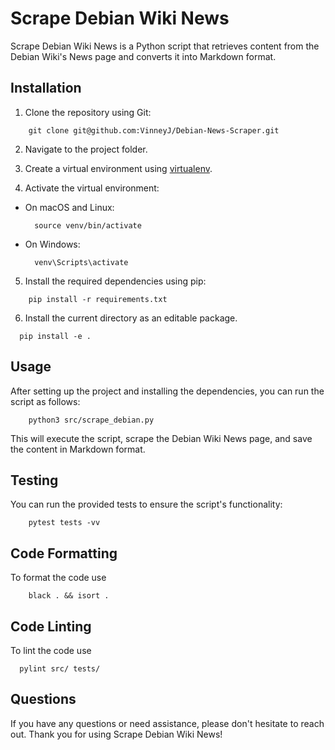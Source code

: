 
# Scrape Debian Wiki News

Scrape Debian Wiki News is a Python script that retrieves content from the Debian Wiki's News page and converts it into Markdown format.

## Installation

1. Clone the repository using Git:

```
    git clone git@github.com:VinneyJ/Debian-News-Scraper.git
```

2. Navigate to the project folder.



3. Create a virtual environment using [virtualenv](https://pypi.org/project/virtualenv/).


4. Activate the virtual environment:
- On macOS and Linux:
  ```
    source venv/bin/activate
  ```
- On Windows:
  ```
    venv\Scripts\activate
  ```

5. Install the required dependencies using pip:

```
    pip install -r requirements.txt
```

6. Install the current directory as an editable package.

```
  pip install -e .
```

## Usage

After setting up the project and installing the dependencies, you can run the script as follows:



```
    python3 src/scrape_debian.py
```

This will execute the script, scrape the Debian Wiki News page, and save the content in Markdown format.
## Testing

You can run the provided tests to ensure the script's functionality:

```
    pytest tests -vv
```

## Code Formatting

To format the code use

```
    black . && isort . 
```

## Code Linting
To lint the code use
```
  pylint src/ tests/
```

## Questions

If you have any questions or need assistance, please don't hesitate to reach out. Thank you for using Scrape Debian Wiki News!